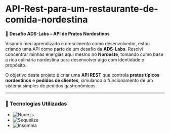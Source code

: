 # API-Rest-para-um-restaurante-de-comida-nordestina

🧪 **Desafio ADS-Labs – API de Pratos Nordestinos**

Visando meu aprendizado e crescimento como desenvolvedor, estou criando uma API como parte de um desafio da **ADS-Labs**. Resolvi concentrar minhas energias aqui mesmo no **Nordeste**, tomando como base a rica culinária nordestina para desenvolver algo com identidade e propósito.

O objetivo deste projeto é criar uma **API REST** que controla **pratos típicos nordestinos** e **pedidos de clientes**, simulando o funcionamento de um sistema simples de pedidos gastronômicos.

---

### 🚀 Tecnologias Utilizadas

- ![Node.js](https://img.shields.io/badge/Node.js-339933?style=flat&logo=nodedotjs&logoColor=white)  
- ![Sequelize](https://img.shields.io/badge/Sequelize-52B0E7?style=flat&logo=sequelize&logoColor=white)  
- ![Insomnia](https://img.shields.io/badge/Insomnia-4000BF?style=flat&logo=insomnia&logoColor=white)
